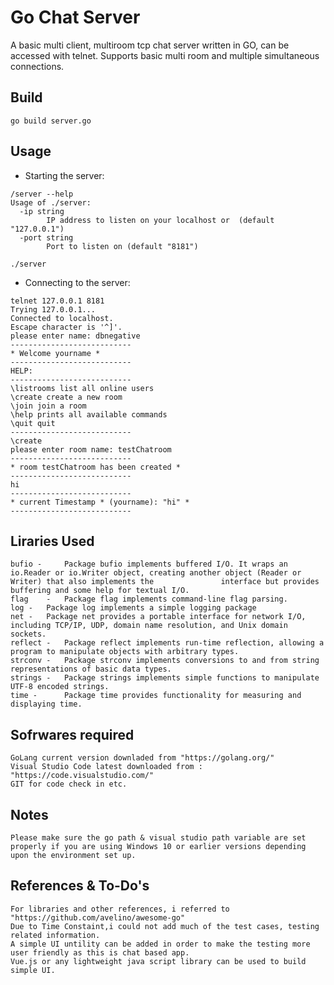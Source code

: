 # Go Chat Server 
A basic multi client, multiroom tcp chat server written in GO, can be accessed with telnet. Supports basic multi room and multiple simultaneous connections.  

## Build

```
go build server.go
```

## Usage

* Starting the server:
```
/server --help
Usage of ./server:
  -ip string
    	IP address to listen on your localhost or  (default "127.0.0.1")
  -port string
    	Port to listen on (default "8181")

./server
```

* Connecting to the server:

```
telnet 127.0.0.1 8181
Trying 127.0.0.1...
Connected to localhost.
Escape character is '^]'.
please enter name: dbnegative
---------------------------
* Welcome yourname *
---------------------------
HELP:
---------------------------
\listrooms list all online users
\create create a new room
\join join a room
\help prints all available commands
\quit quit
---------------------------
\create
please enter room name: testChatroom
---------------------------
* room testChatroom has been created *
---------------------------
hi
---------------------------
* current Timestamp * (yourname): "hi" *
---------------------------
```

## Liraries Used

	bufio - 	Package bufio implements buffered I/O. It wraps an io.Reader or io.Writer object, creating another object (Reader or Writer) that also implements the 				interface but provides buffering and some help for textual I/O.
	flag	- 	Package flag implements command-line flag parsing.
	log	-	Package log implements a simple logging package
	net	-	Package net provides a portable interface for network I/O, including TCP/IP, UDP, domain name resolution, and Unix domain sockets.   
	reflect - 	Package reflect implements run-time reflection, allowing a program to manipulate objects with arbitrary types.
	strconv - 	Package strconv implements conversions to and from string representations of basic data types.
	strings - 	Package strings implements simple functions to manipulate UTF-8 encoded strings. 
	time -    	Package time provides functionality for measuring and displaying time.
	
## Sofrwares required
	GoLang current version downladed from "https://golang.org/"
	Visual Studio Code latest downloaded from : "https://code.visualstudio.com/" 
	GIT for code check in etc.

## Notes
	Please make sure the go path & visual studio path variable are set properly if you are using Windows 10 or earlier versions depending upon the environment set up.
	
## References & To-Do's
	For libraries and other references, i referred to "https://github.com/avelino/awesome-go"
	Due to Time Constaint,i could not add much of the test cases, testing related information.
	A simple UI untility can be added in order to make the testing more user friendly as this is chat based app. 
	Vue.js or any lightweight java script library can be used to build simple UI.
	
